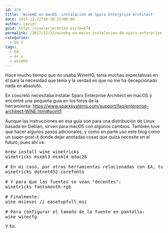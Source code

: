 ```yaml
---
id: 474
title: 'WineHQ en macOS: instalación de Sparx Enterprise Architect'
date: 2017-12-22T10:36:22+00:00
author: javier
guid: https://javierjeronimo.es/?p=474
permalink: /2017/12/22/winehq-en-macos-instalacion-de-sparx-enterprise-architect/
categories:
  - OS X
tags:
  - EA
  - os x
  - wineHQ
---
```

Hace mucho tiempo que no usaba WineHQ, tenía muchas expectativas en él para la necesidad que tenía y la verdad es que no me ha decepcionado nada en absoluto.

En concreto necesitaba instalar Sparx Enterprise Architect en macOS y encontré una pequeña guía en los foros de la herramienta: <https://www.sparxsystems.com/support/faq/enterprise-architect-WINE.html#point1>

Aunque las instrucciones en esa guía son para una distribución de Linux basada en Debian, sirven para macOS con algunos cambios. También tuve que hacer algunos pasos adicionales, y como en parte uso este blog como un super-post-it donde dejar anotadas cosas que quizá necesite en el futuro, pues ahí va:

<pre>brew install wine winetricks
winetricks msxml3 msxml4 mdac28

# En mi caso, por otras herramientas relacionadas con EA, tuve que instalar también:
winetricks dotnet452 corefonts

# Y para que las fuentes se vean "decentes":
winetricks fontsmooth-rgb

# Finalmente:
wine msiexec /i easetupfull.msi

# Para configurar el tamaño de la fuente en pantalla:
wine winecfg</pre>

Y fin.